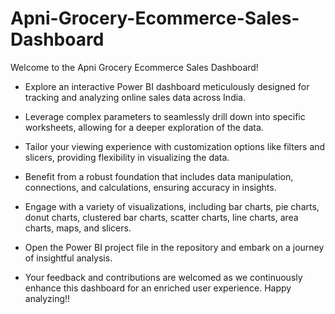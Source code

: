 # Apni-Grocery-Ecommerce-Sales-Dashboard
Welcome to the Apni Grocery Ecommerce Sales Dashboard!

- Explore an interactive Power BI dashboard meticulously designed for tracking and analyzing online sales data across India.
  
- Leverage complex parameters to seamlessly drill down into specific worksheets, allowing for a deeper exploration of the data.

- Tailor your viewing experience with customization options like filters and slicers, providing flexibility in visualizing the data.

- Benefit from a robust foundation that includes data manipulation, connections, and calculations, ensuring accuracy in insights.

- Engage with a variety of visualizations, including bar charts, pie charts, donut charts, clustered bar charts, scatter charts, line charts, area charts, maps, and slicers.

- Open the Power BI project file in the repository and embark on a journey of insightful analysis.

- Your feedback and contributions are welcomed as we continuously enhance this dashboard for an enriched user experience. Happy analyzing!!
